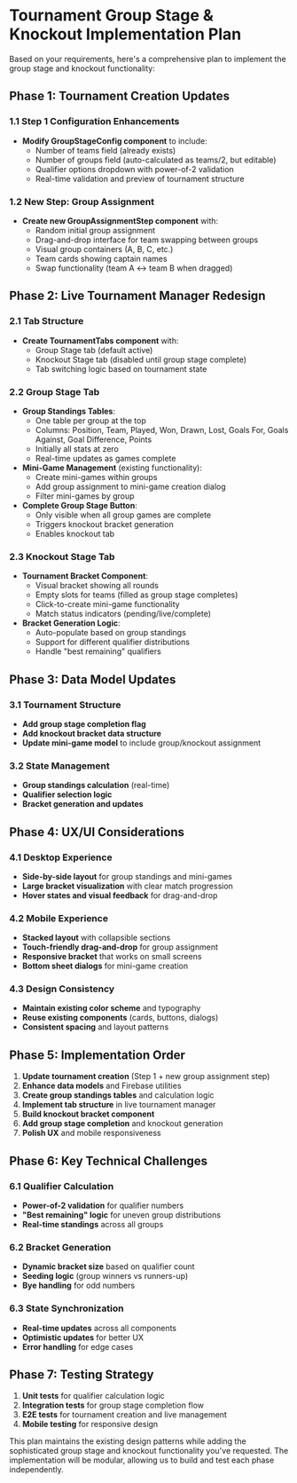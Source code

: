 # Tournament Group Stage & Knockout Implementation Plan

Based on your requirements, here's a comprehensive plan to implement the group stage and knockout functionality:

## Phase 1: Tournament Creation Updates

### 1.1 Step 1 Configuration Enhancements
- **Modify GroupStageConfig component** to include:
  - Number of teams field (already exists)
  - Number of groups field (auto-calculated as teams/2, but editable)
  - Qualifier options dropdown with power-of-2 validation
  - Real-time validation and preview of tournament structure

### 1.2 New Step: Group Assignment
- **Create new GroupAssignmentStep component** with:
  - Random initial group assignment
  - Drag-and-drop interface for team swapping between groups
  - Visual group containers (A, B, C, etc.)
  - Team cards showing captain names
  - Swap functionality (team A ↔ team B when dragged)

## Phase 2: Live Tournament Manager Redesign

### 2.1 Tab Structure
- **Create TournamentTabs component** with:
  - Group Stage tab (default active)
  - Knockout Stage tab (disabled until group stage complete)
  - Tab switching logic based on tournament state

### 2.2 Group Stage Tab
- **Group Standings Tables**:
  - One table per group at the top
  - Columns: Position, Team, Played, Won, Drawn, Lost, Goals For, Goals Against, Goal Difference, Points
  - Initially all stats at zero
  - Real-time updates as games complete
- **Mini-Game Management** (existing functionality):
  - Create mini-games within groups
  - Add group assignment to mini-game creation dialog
  - Filter mini-games by group
- **Complete Group Stage Button**:
  - Only visible when all group games are complete
  - Triggers knockout bracket generation
  - Enables knockout tab

### 2.3 Knockout Stage Tab
- **Tournament Bracket Component**:
  - Visual bracket showing all rounds
  - Empty slots for teams (filled as group stage completes)
  - Click-to-create mini-game functionality
  - Match status indicators (pending/live/complete)
- **Bracket Generation Logic**:
  - Auto-populate based on group standings
  - Support for different qualifier distributions
  - Handle "best remaining" qualifiers

## Phase 3: Data Model Updates

### 3.1 Tournament Structure
- **Add group stage completion flag**
- **Add knockout bracket data structure**
- **Update mini-game model** to include group/knockout assignment

### 3.2 State Management
- **Group standings calculation** (real-time)
- **Qualifier selection logic**
- **Bracket generation and updates**

## Phase 4: UX/UI Considerations

### 4.1 Desktop Experience
- **Side-by-side layout** for group standings and mini-games
- **Large bracket visualization** with clear match progression
- **Hover states and visual feedback** for drag-and-drop

### 4.2 Mobile Experience
- **Stacked layout** with collapsible sections
- **Touch-friendly drag-and-drop** for group assignment
- **Responsive bracket** that works on small screens
- **Bottom sheet dialogs** for mini-game creation

### 4.3 Design Consistency
- **Maintain existing color scheme** and typography
- **Reuse existing components** (cards, buttons, dialogs)
- **Consistent spacing** and layout patterns

## Phase 5: Implementation Order

1. **Update tournament creation** (Step 1 + new group assignment step)
2. **Enhance data models** and Firebase utilities
3. **Create group standings tables** and calculation logic
4. **Implement tab structure** in live tournament manager
5. **Build knockout bracket component**
6. **Add group stage completion** and knockout generation
7. **Polish UX** and mobile responsiveness

## Phase 6: Key Technical Challenges

### 6.1 Qualifier Calculation
- **Power-of-2 validation** for qualifier numbers
- **"Best remaining" logic** for uneven group distributions
- **Real-time standings** across all groups

### 6.2 Bracket Generation
- **Dynamic bracket size** based on qualifier count
- **Seeding logic** (group winners vs runners-up)
- **Bye handling** for odd numbers

### 6.3 State Synchronization
- **Real-time updates** across all components
- **Optimistic updates** for better UX
- **Error handling** for edge cases

## Phase 7: Testing Strategy

1. **Unit tests** for qualifier calculation logic
2. **Integration tests** for group stage completion flow
3. **E2E tests** for tournament creation and live management
4. **Mobile testing** for responsive design

This plan maintains the existing design patterns while adding the sophisticated group stage and knockout functionality you've requested. The implementation will be modular, allowing us to build and test each phase independently. 